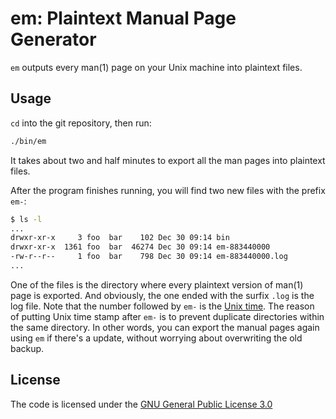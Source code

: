 em: Plaintext Manual Page Generator
========================

`em` outputs every man(1) page on your Unix machine into plaintext files.

Usage 
-----

`cd` into the git repository, then run:

```sh
./bin/em
```

It takes about two and half minutes to export all the man pages into plaintext files.

After the program finishes running, you will find two new files with the prefix `em-`: 

```sh
$ ls -l
...
drwxr-xr-x     3 foo  bar    102 Dec 30 09:14 bin
drwxr-xr-x  1361 foo  bar  46274 Dec 30 09:14 em-883440000
-rw-r--r--     1 foo  bar    798 Dec 30 09:14 em-883440000.log
...
```

One of the files is the directory where every plaintext version of man(1) page is exported. And obviously, the one ended with the surfix `.log` is the log file. Note that the number followed by `em-` is the [Unix time](https://en.wikipedia.org/wiki/Unix_time). The reason of putting Unix time stamp after `em-` is to prevent duplicate directories within the same directory. In other words, you can export the manual pages again using `em` if there's a update, without worrying about overwriting the old backup.

License
-------
The code is licensed under the [GNU General Public License 3.0](https://raw.githubusercontent.com/chiayolin/em/master/LICENSE)
